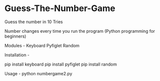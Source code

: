 # Guess-The-Number-Game

Guess the number in 10 Tries

Number changes every time you run the program
(Python programming for beginners)


Modules - 
Keyboard
Pyfiglet
Random

Installation - 

pip install keyboard
pip install pyfiglet
pip install random

Usage -
python numbergame2.py
